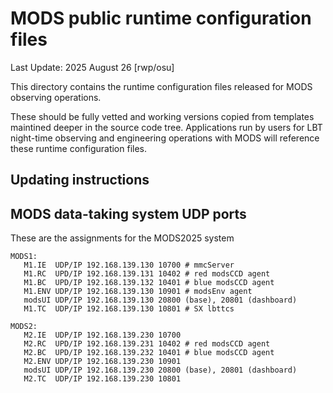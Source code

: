 # MODS public runtime configuration files

Last Update: 2025 August 26 [rwp/osu]

This directory contains the runtime configuration files released for MODS
observing operations.  

These should be fully vetted and working versions copied from templates maintined
deeper in the source code tree.  Applications run by users for LBT night-time
observing and engineering operations with MODS will reference these runtime
configuration files.

## Updating instructions

## MODS data-taking system UDP ports

These are the assignments for the MODS2025 system
```
MODS1:
   M1.IE  UDP/IP 192.168.139.130 10700 # mmcServer
   M1.RC  UPD/IP 192.168.139.131 10402 # red modsCCD agent
   M1.BC  UPD/IP 192.168.139.132 10401 # blue modsCCD agent
   M1.ENV UDP/IP 192.168.139.130 10901 # modsEnv agent
   modsUI UDP/IP 192.168.139.130 20800 (base), 20801 (dashboard)
   M1.TC  UDP/IP 192.168.139.130 10801 # SX lbttcs
   
MODS2:
   M2.IE  UDP/IP 192.168.139.230 10700
   M2.RC  UPD/IP 192.168.139.231 10402 # red modsCCD agent
   M2.BC  UPD/IP 192.168.139.232 10401 # blue modsCCD agent
   M2.ENV UDP/IP 192.168.139.230 10901
   modsUI UDP/IP 192.168.139.230 20800 (base), 20801 (dashboard)
   M2.TC  UDP/IP 192.168.139.230 10801
```
